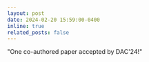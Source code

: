 ```yaml
---
layout: post
date: 2024-02-20 15:59:00-0400
inline: true
related_posts: false
---
```


"One co-authored paper accepted by DAC'24!"
